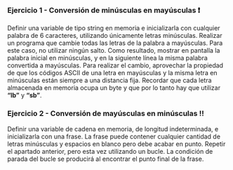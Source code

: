 ### Ejercicio 1 - Conversión de minúsculas en mayúsculas :heavy_exclamation_mark:
Definir una variable de tipo string en memoria e inicializarla con cualquier palabra de 6 caracteres, utilizando únicamente letras minúsculas. Realizar un programa que cambie todas las letras de la palabra a mayúsculas. Para este caso, no utilizar ningún salto. Como resultado, mostrar en pantalla la palabra inicial en minúsculas, y en la siguiente línea la misma palabra convertida a mayúsculas. Para realizar el cambio, aprovechar la propiedad de que los códigos ASCII de una letra en mayúsculas y la misma letra en minúsculas están siempre a una distancia fija. Recordar que cada letra almacenada en memoria ocupa un byte y que por lo tanto hay que utilizar **“lb”** y **“sb”**.


### Ejercicio 2 - Conversión de mayúsculas en minúsculas :bangbang:
Definir una variable de cadena en memoria, de longitud indeterminada, e inicializarla con una frase. La frase puede contener cualquier cantidad de letras minúsculas y espacios en blanco pero debe acabar en punto. Repetir el apartado anterior, pero esta vez utilizando un bucle. La condición de parada del bucle se producirá al encontrar el punto final de la frase.